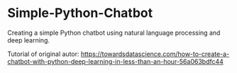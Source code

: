 # Simple-Python-Chatbot

Creating a simple Python chatbot using natural language processing and deep learning.

Tutorial of original autor: https://towardsdatascience.com/how-to-create-a-chatbot-with-python-deep-learning-in-less-than-an-hour-56a063bdfc44
